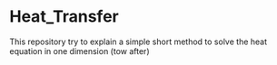 # Heat_Transfer
This repository try to explain a simple short method to solve the heat equation in one dimension (tow after)
